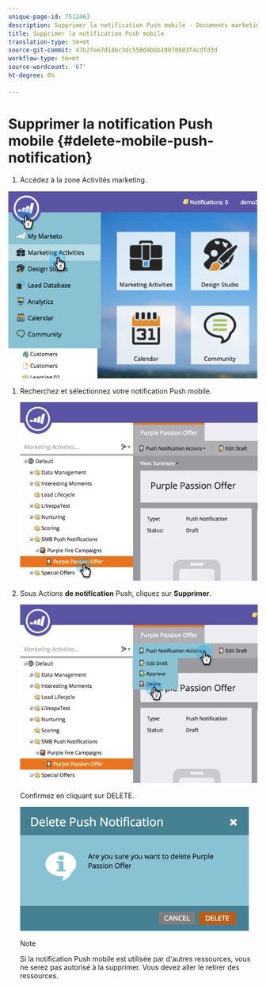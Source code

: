 ```yaml
---
unique-page-id: 7512463
description: Supprimer la notification Push mobile - Documents marketing - Documentation du produit
title: Supprimer la notification Push mobile
translation-type: tm+mt
source-git-commit: 47b2fee7d146c3dc558d4bbb10070683f4cdfd3d
workflow-type: tm+mt
source-wordcount: '67'
ht-degree: 0%

---
```



# Supprimer la notification Push mobile {#delete-mobile-push-notification}

1. Accédez à la zone Activités marketing.

![](assets/image2015-4-22-18-3a42-3a36.png)

1. Recherchez et sélectionnez votre notification Push mobile.

   ![](assets/image2015-4-22-18-3a43-3a21.png)

1. Sous Actions **de notification** Push, cliquez sur **Supprimer**.

   ![](assets/image2015-4-22-18-3a43-3a38.png)

   Confirmez en cliquant sur DELETE.

   ![](assets/image2015-4-22-18-3a43-3a51.png)

   >[!NOTE]
   >
   >Si la notification Push mobile est utilisée par d&#39;autres ressources, vous ne serez pas autorisé à la supprimer. Vous devez aller le retirer des ressources.

